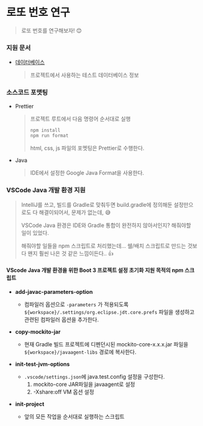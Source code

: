 # 로또 번호 연구

> 로또 번호를 연구해보자! 😊







### 지원 문서

* [데이터베이스](docs/database.md)

  > 프로젝트에서 사용하는 테스트 데이터베이스 정보



### 소스코드 포맷팅

* Prettier

  > 프로젝트 루트에서 다음 명령어 순서대로 실행
  >
  > ```sh
  > npm install
  > npm run format
  > ```
  >
  > html, css, js 파일의 포멧팅은 Prettier로 수행한다.

* Java

  > IDE에서 설정한 Google Java Format을 사용한다.



### VSCode Java 개발 환경 지원

> IntelliJ를 쓰고, 빌드를 Gradle로 맞춰두면 build.gradle에 정의해둔 설정만으로도 다 해결이되어서, 문제가 없는데, 😅
>
> VSCode Java 환경은 IDE와 Gradle 통합이 완전하지 않아서인지? 해줘야할 일이 있었다. 
>
> 해줘야할 일들을 npm 스크립트로 처리했는데... 쉘/배치 스크립트로 만드는 것보다 왠지 훨씬 나은 것 같은 느낌이든다.. 👍

#### VScode Java 개발 환경을 위한 Boot 3 프로젝트 설정 초기화 지원 목적의 npm 스크립트

* **add-javac-parameters-option**

  * 컴파일러 옵션으로 `-parameters` 가 적용되도록 `${workspace}/.settings/org.eclipse.jdt.core.prefs` 파일을 생성하고 관련된 컴파일러 옵션을 추가한다.

* **copy-mockito-jar**

  * 현재 Gradle 빌드 프로젝트에 디펜던시된 mockito-core-x.x.x.jar 파일을  `${workspace}/javaagent-libs` 경로에 복사한다.

* **init-test-jvm-options**

  * `.vscode/settings.json`에 java.test.config 설정을 구성한다.
    1. mockito-core JAR파일을 javaagent로 설정
    2. -Xshare:off VM 옵션 설정

* **init-project**

  * 앞의 모든 작업을 순서대로 실행하는 스크립트

  

